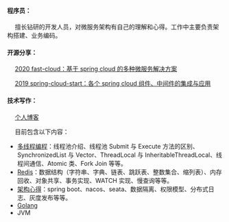 #### 程序员：

&emsp; 擅长钻研的开发人员，对微服务架构有自己的理解和心得。工作中主要负责架构搭建、业务编码。

#### 开源分享：

&emsp; [2020 fast-cloud：基于 spring cloud 的多种微服务解决方案](https://github.com/huaPeiLiang/fast-cloud)

&emsp; [2019 spring-cloud-start：各个 spring cloud 组件、中间件的集成与应用](https://github.com/huaPeiLiang/spring-cloud-start)

#### 技术写作：

&emsp; [个人博客](https://huapeiliang.github.io/)

&emsp; 目前包含以下内容：

 - [多线程编程](https://huapeiliang.github.io/category/#/%E5%A4%9A%E7%BA%BF%E7%A8%8B%E7%BC%96%E7%A8%8B)：线程池介绍、线程池 Submit 与 Execute 方法的区别、SynchronizedList 与 Vector、ThreadLocal 与 InheritableThreadLocal、线程间通信、Atomic 类、Fork Join 等等。
 - [Redis](https://huapeiliang.github.io/category/#/Redis)：数据结构（字符串、字典、链表、跳跃表、整数集合、缩列表）、内存回收、对象共享、事务实现、WATCH 实现、慢查询等等。
 - [架构心得](https://huapeiliang.github.io/category/#/%E6%9E%B6%E6%9E%84%E4%B9%8B%E8%B7%AF)：spring boot、nacos、seata、数据隔离、权限模型、分布式日志、灰度发布等等。
 - [Golang](https://huapeiliang.github.io/category/#/Golang)
 - JVM



